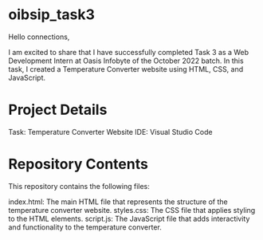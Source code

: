 # oibsip_task3

Hello connections,

I am excited to share that I have successfully completed Task 3 as a Web Development Intern at Oasis Infobyte of the October 2022 batch. In this task, I created a Temperature Converter website using HTML, CSS, and JavaScript.

# Project Details
Task: Temperature Converter Website
IDE: Visual Studio Code

# Repository Contents
This repository contains the following files:

index.html: The main HTML file that represents the structure of the temperature converter website.
styles.css: The CSS file that applies styling to the HTML elements.
script.js: The JavaScript file that adds interactivity and functionality to the temperature converter.
